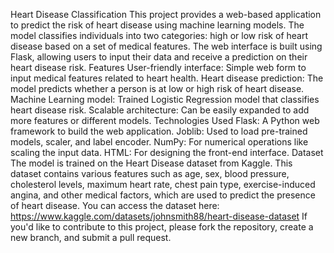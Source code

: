 Heart Disease Classification This project provides a web-based application to predict the risk of heart disease using machine learning models. The model classifies individuals into two categories: high or low risk of heart disease based on a set of medical features. 
The web interface is built using Flask, allowing users to input their data and receive a prediction on their heart disease risk. Features User-friendly interface: Simple web form to input medical features related to heart health. Heart disease prediction: The model predicts whether a person is at low or high risk of heart disease. 
Machine Learning model: Trained Logistic Regression model that classifies heart disease risk. Scalable architecture: Can be easily expanded to add more features or different models. Technologies Used Flask: A Python web framework to build the web application. Joblib: Used to load pre-trained models, scaler, and label encoder. NumPy: For numerical operations like scaling the input data. 
HTML: For designing the front-end interface. Dataset The model is trained on the Heart Disease dataset from Kaggle. This dataset contains various features such as age, sex, blood pressure, cholesterol levels, maximum heart rate, chest pain type, exercise-induced angina, and other medical factors, which are used to predict the presence of heart disease. You can access the dataset here: https://www.kaggle.com/datasets/johnsmith88/heart-disease-dataset 
If you'd like to contribute to this project, please fork the repository, create a new branch, and submit a pull request.

